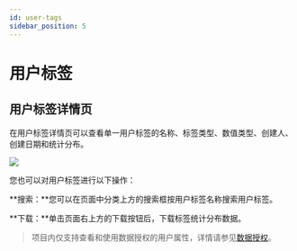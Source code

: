 ```yaml
---
id: user-tags
sidebar_position: 5
---
```


# 用户标签

## 用户标签详情页[](#yong-hu-biao-qian-xiang-qing-ye)

在用户标签详情页可以查看单一用户标签的名称、标签类型、数值类型、创建人、创建日期和统计分布。

![](/img/assets-M2qbZInaXgdm8kkNosp-MiOeYqosjolUKTWtILx-MiOegtCTtP0Vz2mrCvZimage.png)

您也可以对用户标签进行以下操作：

**搜索：**您可以在页面中分类上方的搜索框按用户标签名称搜索用户标签。

**下载：**单击页面右上方的下载按钮后，下载标签统计分布数据。

> 项目内仅支持查看和使用数据授权的用户属性，详情请参见[数据授权](../../product-manual/enterprise-management/project-manage/data-authorization)。
